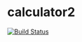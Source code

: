 # calculator2
[![Build Status](https://travis-ci.org/djdjdjdsjsmsmsn/calculator2.svg?branch=master)](https://travis-ci.org/djdjdjdsjsmsmsn/calculator2)
